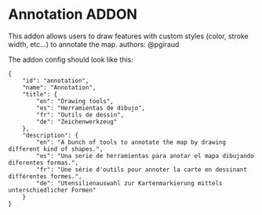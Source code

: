 Annotation ADDON
================

This addon allows users to draw features with custom styles (color, stroke
width, etc...) to annotate the map.
authors: @pgiraud


The addon config should look like this:

    {
        "id": "annotation",
        "name": "Annotation",
        "title": {
            "en": "Drawing tools",
            "es": "Herramientas de dibujo",
            "fr": "Outils de dessin",
            "de": "Zeichenwerkzeug"
        },
        "description": {
            "en": "A bunch of tools to annotate the map by drawing different kind of shapes.",
            "es": "Una serie de herramientas para anotar el mapa dibujando diferentes formas.",
            "fr": "Une série d'outils pour annoter la carte en dessinant différentes formes.",
            "de": "Utensilienauswahl zur Kartenmarkierung mittels unterschiedlicher Formen"
        }
    }

